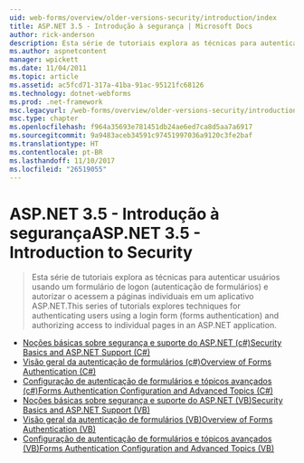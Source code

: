 ```yaml
---
uid: web-forms/overview/older-versions-security/introduction/index
title: ASP.NET 3.5 - Introdução à segurança | Microsoft Docs
author: rick-anderson
description: Esta série de tutoriais explora as técnicas para autenticar usuários usando um formulário de logon (autenticação de formulários) e autorizar o acessem a páginas individuais em...
ms.author: aspnetcontent
manager: wpickett
ms.date: 11/04/2011
ms.topic: article
ms.assetid: ac5fcd71-317a-41ba-91ac-95121fc68126
ms.technology: dotnet-webforms
ms.prod: .net-framework
msc.legacyurl: /web-forms/overview/older-versions-security/introduction
msc.type: chapter
ms.openlocfilehash: f964a35693e781451db24ae6ed7ca8d5aa7a6917
ms.sourcegitcommit: 9a9483aceb34591c97451997036a9120c3fe2baf
ms.translationtype: HT
ms.contentlocale: pt-BR
ms.lasthandoff: 11/10/2017
ms.locfileid: "26519055"
---
```

<a name="aspnet-35---introduction-to-security"></a><span data-ttu-id="0c582-103">ASP.NET 3.5 - Introdução à segurança</span><span class="sxs-lookup"><span data-stu-id="0c582-103">ASP.NET 3.5 - Introduction to Security</span></span>
====================
> <span data-ttu-id="0c582-104">Esta série de tutoriais explora as técnicas para autenticar usuários usando um formulário de logon (autenticação de formulários) e autorizar o acessem a páginas individuais em um aplicativo ASP.NET.</span><span class="sxs-lookup"><span data-stu-id="0c582-104">This series of tutorials explores techniques for authenticating users using a login form (forms authentication) and authorizing access to individual pages in an ASP.NET application.</span></span>


- [<span data-ttu-id="0c582-105">Noções básicas sobre segurança e suporte do ASP.NET (c#)</span><span class="sxs-lookup"><span data-stu-id="0c582-105">Security Basics and ASP.NET Support (C#)</span></span>](security-basics-and-asp-net-support-cs.md)
- [<span data-ttu-id="0c582-106">Visão geral da autenticação de formulários (c#)</span><span class="sxs-lookup"><span data-stu-id="0c582-106">Overview of Forms Authentication (C#)</span></span>](an-overview-of-forms-authentication-cs.md)
- [<span data-ttu-id="0c582-107">Configuração de autenticação de formulários e tópicos avançados (c#)</span><span class="sxs-lookup"><span data-stu-id="0c582-107">Forms Authentication Configuration and Advanced Topics (C#)</span></span>](forms-authentication-configuration-and-advanced-topics-cs.md)
- [<span data-ttu-id="0c582-108">Noções básicas sobre segurança e suporte do ASP.NET (VB)</span><span class="sxs-lookup"><span data-stu-id="0c582-108">Security Basics and ASP.NET Support (VB)</span></span>](security-basics-and-asp-net-support-vb.md)
- [<span data-ttu-id="0c582-109">Visão geral da autenticação de formulários (VB)</span><span class="sxs-lookup"><span data-stu-id="0c582-109">Overview of Forms Authentication (VB)</span></span>](an-overview-of-forms-authentication-vb.md)
- [<span data-ttu-id="0c582-110">Configuração de autenticação de formulários e tópicos avançados (VB)</span><span class="sxs-lookup"><span data-stu-id="0c582-110">Forms Authentication Configuration and Advanced Topics (VB)</span></span>](forms-authentication-configuration-and-advanced-topics-vb.md)
